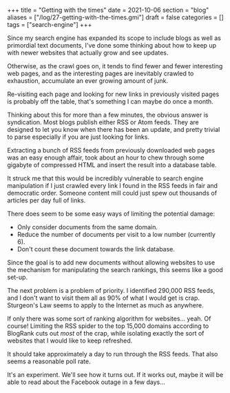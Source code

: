 +++
title = "Getting with the times"
date = 2021-10-06
section = "blog"
aliases = ["/log/27-getting-with-the-times.gmi"]
draft = false
categories = []
tags = ["search-engine"]
+++


Since my search engine has expanded its scope to include blogs as well as primordial text documents, I've done some thinking about how to keep up with newer websites that actually grow and see updates. 

Otherwise, as the crawl goes on, it tends to find fewer and fewer interesting web pages, and as the interesting pages are inevitably crawled to exhaustion, accumulate an ever growing amount of junk. 

Re-visiting each page and looking for new links in previously visited pages is probably off the table, that's something I can maybe do once a month.

Thinking about this for more than a few minutes, the obvious answer is syndication. Most blogs publish either RSS or Atom feeds. They are designed to let you know when there has been an update, and pretty trivial to parse especially if you are just looking for links.

Extracting a bunch of RSS feeds from previously downloaded web pages was an easy enough affair, took about an hour to chew through some gigabyte of compressed HTML and insert the result into a database table. 

It struck me that this would be incredibly vulnerable to search engine manipulation if I just crawled every link I found in the RSS feeds in fair and democratic order. Someone content mill could just spew out thousands of articles per day full of links.

There does seem to be some easy ways of limiting the potential damage:

* Only consider documents from the same domain.
* Reduce the number of documents per visit to a low number (currently 6).
* Don't count these document towards the link database. 

Since the goal is to add new documents without allowing websites to use the mechanism for manipulating the search rankings, this seems like a good set-up.

The next problem is a problem of priority. I identified 290,000 RSS feeds, and I don't want to visit them all as 90% of what I would get is crap. Sturgeon's Law seems to apply to the Internet as much as anywhere. 

If only there was some sort of ranking algorithm for websites... yeah. Of course! Limiting the RSS spider to the top 15,000 domains according to BlogRank cuts out *most* of the crap, while isolating exactly the sort of websites that I would like to keep refreshed.

It should take approximately a day to run through the RSS feeds. That also seems a reasonable poll rate. 

It's an experiment. We'll see how it turns out. If it works out, maybe it will be able to read about the Facebook outage in a few days...

